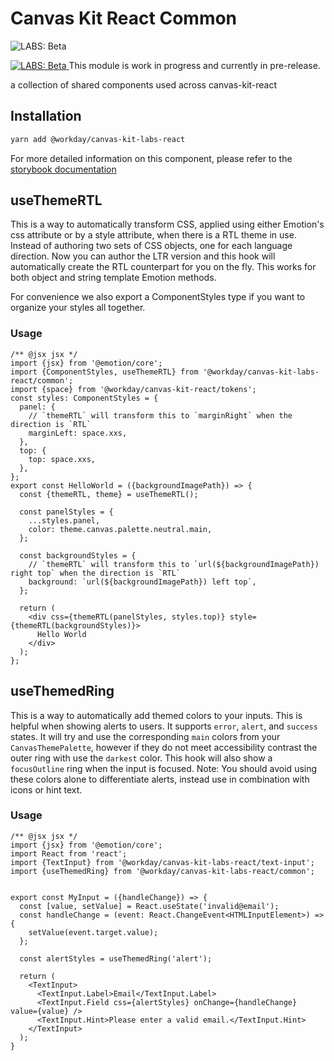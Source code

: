 # Canvas Kit React Common

![LABS: Beta](https://img.shields.io/badge/LABS-beta-orange)

<a href="https://github.com/Workday/canvas-kit/tree/master/modules/labs-react/README.md">
  <img src="https://img.shields.io/badge/LABS-beta-orange" alt="LABS: Beta" />
</a>  This module is work in progress and currently in pre-release.

a collection of shared components used across canvas-kit-react

## Installation

```sh
yarn add @workday/canvas-kit-labs-react
```

For more detailed information on this component, please refer to the
[storybook documentation](https://workday.github.io/canvas-kit/?path=/docs/labs-common)

## useThemeRTL

This is a way to automatically transform CSS, applied using either Emotion's css attribute or by a
style attribute, when there is a RTL theme in use. Instead of authoring two sets of CSS objects, one
for each language direction. Now you can author the LTR version and this hook will automatically
create the RTL counterpart for you on the fly. This works for both object and string template
Emotion methods.

For convenience we also export a ComponentStyles type if you want to organize your styles all
together.

### Usage

```tsx
/** @jsx jsx */
import {jsx} from '@emotion/core';
import {ComponentStyles, useThemeRTL} from '@workday/canvas-kit-labs-react/common';
import {space} from '@workday/canvas-kit-react/tokens';
const styles: ComponentStyles = {
  panel: {
    // `themeRTL` will transform this to `marginRight` when the direction is `RTL`
    marginLeft: space.xxs,
  },
  top: {
    top: space.xxs,
  },
};
export const HelloWorld = ({backgroundImagePath}) => {
  const {themeRTL, theme} = useThemeRTL();

  const panelStyles = {
    ...styles.panel,
    color: theme.canvas.palette.neutral.main,
  };

  const backgroundStyles = {
    // `themeRTL` will transform this to `url(${backgroundImagePath}) right top` when the direction is `RTL`
    background: `url(${backgroundImagePath}) left top`,
  };

  return (
    <div css={themeRTL(panelStyles, styles.top)} style={themeRTL(backgroundStyles)}>
      Hello World
    </div>
  );
};
```

## useThemedRing

This is a way to automatically add themed colors to your inputs. This is helpful when showing alerts to users. It supports `error`, `alert`, and `success` states. It will try and use the corresponding `main` colors from your `CanvasThemePalette`, however if they do not meet accessibility contrast the outer ring with use the `darkest` color. This hook will also show a `focusOutline` ring when the input is focused.
Note: You should avoid using these colors alone to differentiate alerts, instead use in combination with icons or hint text.

### Usage

```tsx
/** @jsx jsx */
import {jsx} from '@emotion/core';
import React from 'react';
import {TextInput} from '@workday/canvas-kit-labs-react/text-input';
import {useThemedRing} from '@workday/canvas-kit-labs-react/common';


export const MyInput = ({handleChange}) => {
  const [value, setValue] = React.useState('invalid@email');
  const handleChange = (event: React.ChangeEvent<HTMLInputElement>) => {
    setValue(event.target.value);
  };

  const alertStyles = useThemedRing('alert');

  return (
    <TextInput>
      <TextInput.Label>Email</TextInput.Label>
      <TextInput.Field css={alertStyles} onChange={handleChange} value={value} />
      <TextInput.Hint>Please enter a valid email.</TextInput.Hint>
    </TextInput>
  );
}

